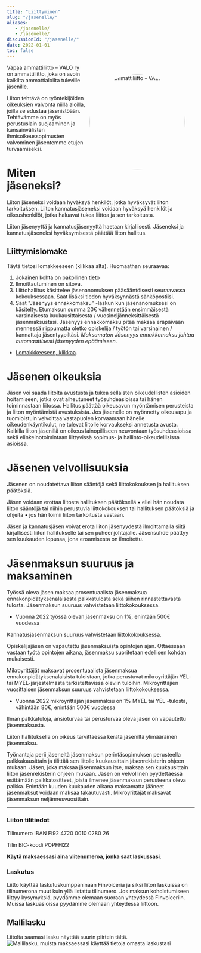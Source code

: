 ```yaml
---
title: "Liittyminen"
slug: "/jasenelle/"
aliases:
   - /jasenelle/
   - /jäsenelle/
discussionId: "/jasenelle/"
date: 2022-01-01
toc: false
---
```


<img id="my-photo" alt="Vapaa ammattiliitto - VALO ry" src="/jasenelle/jasenheppu.png">
<style>
#my-photo {
    width: 16rem;
    margin:0;
    padding: 10px;
    margin: 1rem 1rem 0.5rem 0;
    border-radius: 50%;
    clear: both;
}
@media screen and (min-width: 400px) {
    #my-photo {
        float: right;
    }
}
</style>

Vapaa ammattiliitto – VALO ry on ammattiliitto, joka on avoin kaikilta ammattialoilta tuleville jäsenille.

Liiton tehtävä on työntekijöiden oikeuksien valvonta niillä aloilla, joilla se edustaa jäsenistöään. Tehtävämme on myös perustuslain suojaaminen ja kansainvälisten ihmisoikeussopimusten valvominen jäsentemme etujen turvaamiseksi.

# Miten jäseneksi?
Liiton jäseneksi voidaan hyväksyä henkilöt, jotka hyväksyvät liiton tarkoituksen. Liiton kannatusjäseneksi voidaan hyväksyä henkilöt ja oikeushenkilöt, jotka haluavat tukea liittoa ja sen tarkoitusta.

Liiton jäsenyyttä ja kannatusjäsenyyttä haetaan kirjallisesti. Jäseneksi ja kannatusjäseneksi hyväksymisestä päättää liiton hallitus.

<a name="liittymislomake"></a>

## Liittymislomake
Täytä tietosi lomakkeeseen (klikkaa alta). Huomaathan seuraavaa:
1) Jokainen kohta on pakollinen tieto
1) Ilmoittautuminen on sitova.
1) Liittohallitus käsittelee jäsenanomuksen pääsääntöisesti seuraavassa kokouksessaan. Saat lisäksi tiedon hyväksynnästä sähköpostiisi.
1) Saat "Jäsenyys ennakkomaksu" -laskun kun jäsenanomuksesi on käsitelty. Etumaksun summa 20€ vähennetään ensimmäisestä varsinaisesta kuukausittaisesta / vuosineljänneksittäisestä jäsenmaksustasi. Jäsenyys ennakkomaksu pitää maksaa eräpäivään mennessä riippumatta oletko opiskelija / työtön tai varsinainen / kannattaja jäsentyypiltäsi. _Maksamaton Jäsenyys ennakkomaksu johtaa automaattisesti jäsenyyden epäämiseen_.
- [Lomakkkeeseen, klikkaa](/jaseneksi-lomake/).
# Jäsenen oikeuksia
Jäsen voi saada liitolta avustusta ja tukea sellaisten oikeudellisten asioiden hoitamiseen, jotka ovat aiheutuneet työsuhdeasioissa tai hänen toiminnastaan liitossa. Hallitus päättää oikeusavun myöntämisen perusteista ja liiton myöntämistä avustuksista.  Jos jäsenelle on myönnetty oikeusapu ja tuomioistuin velvoittaa vastapuolen korvaamaan hänelle oikeudenkäyntikulut, ne tulevat liitolle korvaukseksi annetusta avusta.
Kaikilla liiton jäsenillä on oikeus lainopilliseen neuvontaan työsuhdeasioissa sekä elinkeinotoimintaan liittyvissä sopimus- ja hallinto-oikeudellisissa asioissa.

# Jäsenen velvollisuuksia
Jäsenen on noudatettava liiton sääntöjä sekä liittokokouksen ja hallituksen päätöksiä. 

Jäsen voidaan erottaa liitosta hallituksen päätöksellä
• ellei hän noudata liiton sääntöjä tai niihin perustuvia liittokokouksen tai hallituksen päätöksiä ja ohjeita
• jos hän toimii liiton tarkoitusta vastaan.

Jäsen ja kannatusjäsen voivat erota liiton jäsenyydestä ilmoittamalla siitä kirjallisesti liiton hallitukselle tai sen puheenjohtajalle. Jäsensuhde päättyy sen kuukauden lopussa, jona eroamisesta on ilmoitettu.

# Jäsenmaksun suuruus ja maksaminen
Työssä oleva jäsen maksaa prosentuaalista jäsenmaksua ennakonpidätyksenalaisesta palkkatulosta sekä siihen rinnastettavasta tulosta. Jäsenmaksun suuruus vahvistetaan liittokokouksessa.
* Vuonna 2022 työssä olevan jäsenmaksu on 1%, enintään 500€ vuodessa

Kannatusjäsenmaksun suuruus vahvistetaan liittokokouksessa.

Opiskelijajäsen on vapautettu jäsenmaksuista opintojen ajan. Ottaessaan vastaan työtä opintojen aikana, jäsenmaksu suoritetaan edellisen kohdan mukaisesti.

Mikroyrittäjät maksavat prosentuaalista jäsenmaksua ennakonpidätyksenalaisista tuloistaan, jotka perustuvat mikroyrittäjän YEL- tai MYEL-järjestelmästä tarkistettavissa oleviin tuloihin. Mikroyrittäjien vuosittaisen jäsenmaksun suuruus vahvistetaan liittokokouksessa.
* Vuonna 2022 mikroyrittäjän jäsenmaksu on 1% MYEL tai YEL -tulosta, vähintään 80€, enintään 500€ vuodessa

Ilman palkkatuloja, ansioturvaa tai perusturvaa oleva jäsen on vapautettu jäsenmaksusta.

Liiton hallituksella on oikeus tarvittaessa kerätä jäseniltä ylimääräinen jäsenmaksu.

Työnantaja perii jäseneltä jäsenmaksun perintäsopimuksen perusteella palkkakausittain ja tilittää sen liitolle kuukausittain jäsenrekisterin ohjeen mukaan. Jäsen, joka maksaa jäsenmaksun itse, maksaa sen kuukausittain liiton jäsenrekisterin ohjeen mukaan. Jäsen on velvollinen pyydettäessä esittämään palkkatositteet, joista ilmenee jäsenmaksun perusteena oleva palkka. Enintään kuuden kuukauden aikana maksamatta jääneet jäsenmaksut voidaan maksaa takautuvasti.
Mikroyrittäjät maksavat jäsenmaksun neljännesvuosittain.

-------
 <a name="tilitiedot"></a>
### Liiton tilitiedot
Tilinumero IBAN FI92 4720 0010 0280 26

Tilin BIC-koodi POPFFI22

__Käytä maksaessasi aina viitenumeroa, jonka saat laskussasi__.

### Laskutus
Liitto käyttää laskutuskumppaninaan Finvoiceria ja siksi liiton laskuissa on tilinumerona muut kuin yllä listattu tilinumero. Jos maksun kohdistumiseen liittyy kysymyksiä, pyydämme olemaan suoraan yhteydessä Finvoiceriin. Muissa laskuasioissa pyydämme olemaan yhteydessä liittoon.

## Mallilasku
Liitolta saamasi lasku näyttää suurin piirtein tältä.
![Mallilasku, muista maksaessasi käyttää tietoja omasta laskustasi](/jasenelle/liiton-laskun-ulkonako.jpg)